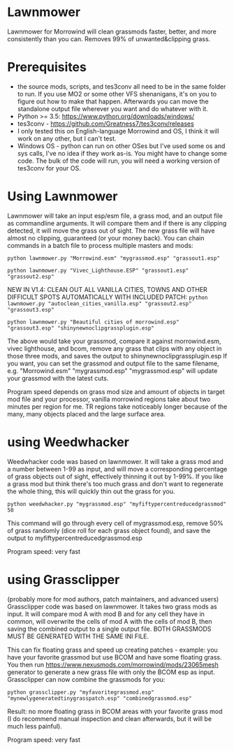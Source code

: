 # Lawnmower
Lawnmower for Morrowind will clean grassmods faster, better, and more consistently than you can. Removes 99% of unwanted&amp;clipping grass.

# Prerequisites

- the source mods, scripts, and tes3conv all need to be in the same folder to run. If you use MO2 or some other VFS shenanigans, it's on you to figure out how to make that happen. Afterwards you can move the standalone output file wherever you want and do whatever with it.
- Python >= 3.5: https://www.python.org/downloads/windows/
- tes3conv - https://github.com/Greatness7/tes3conv/releases
- I only tested this on English-language Morrowind and OS, I think it will work on any other, but I can't test.
- Windows OS - python can run on other OSes but I've used some os and sys calls, I've no idea if they work as-is. You might have to change some code. The bulk of the code will run, you will need a working version of tes3conv for your OS.


# Using Lawnmower

Lawnmower will take an input esp/esm file, a grass mod, and an output file as commandline arguments. It will compare them and if there is any clipping detected, it will move the grass out of sight. The new grass file will have almost no clipping, guaranteed (or your money back). You can chain commands in a batch file to process multiple masters and mods:

`python lawnmower.py "Morrowind.esm" "mygrassmod.esp" "grassout1.esp"`

`python lawnmower.py "Vivec_Lighthouse.ESP" "grassout1.esp" "grassout2.esp"`

NEW IN V1.4: CLEAN OUT ALL VANILLA CITIES, TOWNS AND OTHER DIFFICULT SPOTS AUTOMATICALLY WITH INCLUDED PATCH:
`python lawnmower.py "autoclean_cities_vanilla.esp" "grassout2.esp" "grassout3.esp"`  

`python lawnmower.py "Beautiful cities of morrowind.esp" "grassout3.esp" "shinynewnoclipgrassplugin.esp"`

The above would take your grassmod, compare it against morrowind.esm, vivec lighthouse, and bcom, remove any grass that clips with any object in those three mods, and saves the output to shinynewnoclipgrassplugin.esp
If you want, you can set the grassmod and output file to the same filename, e.g. "Morrowind.esm" "mygrassmod.esp" "mygrassmod.esp" will update your grassmod with the latest cuts.

Program speed depends on grass mod size and amount of objects in target mod file and your processor, vanilla morrowind regions take about two minutes per region for me. TR regions take noticeably longer because of the many, many objects placed and the large surface area.

# using Weedwhacker

Weedwhacker code was based on lawnmower. It will take a grass mod and a number between 1-99 as input, and will move a corresponding percentage of grass objects out of sight, effectively thinning it out by 1-99%. If you like a grass mod but think there's too much grass and don't want to regenerate the whole thing, this will quickly thin out the grass for you.

`python weedwhacker.py "mygrassmod.esp" "myfiftypercentreducedgrassmod" 50`

This command will go through every cell of mygrassmod.esp, remove 50% of grass randomly (dice roll for each grass object found), and save the output to myfiftypercentreducedgrassmod.esp

Program speed: very fast

# using Grassclipper

(probably more for mod authors, patch maintainers, and advanced users) Grassclipper code was based on lawnmower. It takes two grass mods as input. It will compare mod A with mod B and for any cell they have in common, will overwrite the cells of mod A with the cells of mod B, then saving the combined output to a single output file. BOTH GRASSMODS MUST BE GENERATED WITH THE SAME INI FILE.

This can fix floating grass and speed up creating patches - example: you have your favorite grassmod but use BCOM and have some floating grass. You then run https://www.nexusmods.com/morrowind/mods/23065mesh generator to generate a new grass file with only the BCOM esp as input. Grassclipper can now combine the grassmods for you:

`python grassclipper.py "myfavoritegrassmod.esp" "mynewlygeneratedtinygrasspatch.esp" "combinedgrassmod.esp"`


Result: no more floating grass in BCOM areas with your favorite grass mod (I do recommend manual inspection and clean afterwards, but it will be much less painful). 

Program speed: very fast
